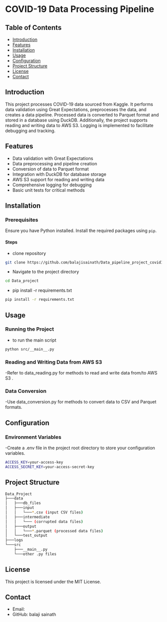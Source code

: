 # COVID-19 Data Processing Pipeline

## Table of Contents

- [Introduction](#introduction)
- [Features](#features)
- [Installation](#installation)
- [Usage](#usage)
- [Configuration](#configuration)
- [Project Structure](#project-structure)
- [License](#license)
- [Contact](#contact)

## Introduction

This project processes COVID-19 data sourced from Kaggle. It performs data validation using Great Expectations, preprocesses the data, and creates a data pipeline. Processed data is converted to Parquet format and stored in a database using DuckDB. Additionally, the project supports reading and writing data to AWS S3. Logging is implemented to facilitate debugging and tracking.

## Features

- Data validation with Great Expectations
- Data preprocessing and pipeline creation
- Conversion of data to Parquet format
- Integration with DuckDB for database storage
- AWS S3 support for reading and writing data
- Comprehensive logging for debugging
- Basic unit tests for critical methods

## Installation

### Prerequisites

Ensure you have Python installed. Install the required packages using `pip`.

#### Steps

- clone repository
```sh
git clone https://github.com/balajisainath/Data_pipeline_project_covid19.git
```

- Navigate to the project directory
```sh
cd Data_project
```

- pip install -r requirements.txt
```sh
pip install -r requirements.txt
```



## Usage
### Running the Project
- to run the main script
```sh
python src/__main__.py
```

### Reading and Writing Data from AWS S3
-Refer to data_reading.py for methods to read and write data from/to AWS S3 .

### Data Conversion
-Use data_conversion.py for methods to convert data to CSV and Parquet formats.

## Configuration

### Environment Variables
-Create a .env file in the project root directory to store your configuration variables.
```sh
ACCESS_KEY=your-access-key
ACCESS_SECRET_KEY=your-access-secret-key

```

## Project Structure
```sh
Data_Project
├───data
│   ├───db_files
│   ├───input
│   │   └───*.csv (input CSV files)
│   ├───intermediate
│   │   └─── (corrupted data files)
│   ├───output
│   │   └───*.parquet (processed data files)
│   └───test_output
├───logs
└───src
    ├───__main__.py
    └───other .py files
```

## License
This project is licensed under the MIT License.


## Contact
- Email: 
- GitHub: balaji sainath








